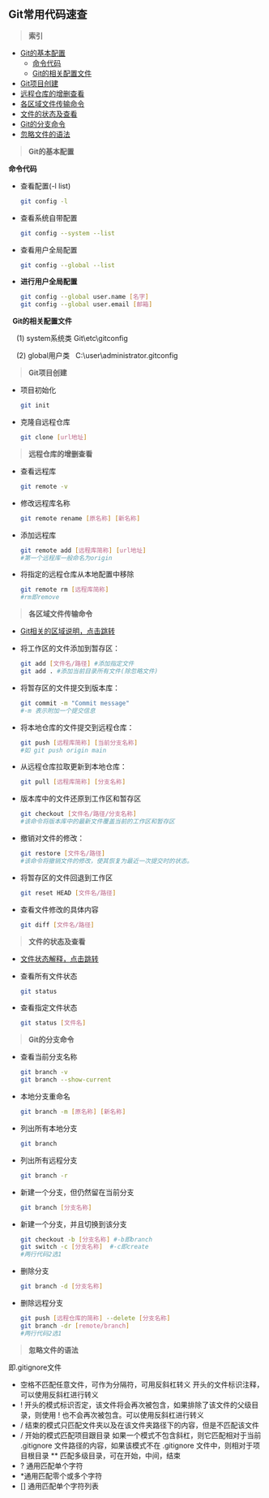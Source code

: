 ## Git常用代码速查
>**索引**
- [Git的基本配置](#config)
  -  [命令代码](#config.1)
  -  [Git的相关配置文件](#config.2)
- [Git项目创建](#init)
- [远程仓库的增删查看](#remote)
- [各区域文件传输命令](#trans)
- [文件的状态及查看](#status)
- [Git的分支命令](#branch)
- [忽略文件的语法](#ignore)

>**<div id = "config">Git的基本配置<div>**

**<div id = "config.1">命令代码<div>**

- 查看配置(-l list)

  ```bash
  git config -l
  ```

- 查看系统自带配置

  ```bash
  git config --system --list
  ```

- 查看用户全局配置

  ```bash
  git config --global --list
  ```

- **<div id = "config.2">进行用户全局配置<div>**

  ```bash
  git config --global user.name [名字]
  git config --global user.email [邮箱]
  ```
$~~$**Git的相关配置文件**

$~~~~$(1) system系统类$~$Git\etc\gitconfig 

$~~~~$(2) global用户类$~~~$C:\user\administrator\.gitconfig
  
>**<div id = "init">Git项目创建<div>**

- 项目初始化

  ```bash
  git init
  ```

- 克隆自远程仓库

  ```bash
  git clone [url地址]
  ```
>**<div id = "remote">远程仓库的增删查看<div>**
- 查看远程库
  ```bash
  git remote -v
  ```

- 修改远程库名称
  ```bash
  git remote rename [原名称] [新名称]
  ```

- 添加远程库
  ```bash
  git remote add [远程库简称] [url地址]
  #第一个远程库一般命名为origin
  ```

- 将指定的远程仓库从本地配置中移除
  ```bash
  git remote rm [远程库简称]
  #rm即remove
  ```

>**<div id = "trans">各区域文件传输命令<div>**
- [Git相关的区域说明，点击跳转](Git-WorkingPrinciple.md)
- 将工作区的文件添加到暂存区：
  ```bash
  git add [文件名/路径] #添加指定文件
  git add . #添加当前目录所有文件(除忽略文件)
  ```
- 将暂存区的文件提交到版本库：
  ```bash
  git commit -m "Commit message"
  #-m 表示附加一个提交信息
  ```
- 将本地仓库的文件提交到远程仓库：
  ```bash
  git push [远程库简称] [当前分支名称]
  #如 git push origin main
  ```
- 从远程仓库拉取更新到本地仓库：
  ```bash
  git pull [远程库简称] [分支名称]
  ```
- 版本库中的文件还原到工作区和暂存区
  ```bash
  git checkout [文件名/路径/分支名称]
  #该命令将版本库中的最新文件覆盖当前的工作区和暂存区
  ```
- 撤销对文件的修改：
  ```bash
  git restore [文件名/路径]
  #该命令将撤销文件的修改，使其恢复为最近一次提交时的状态。
  ```

- 将暂存区的文件回退到工作区
  ```bash
  git reset HEAD [文件名/路径]
  ```
- 查看文件修改的具体内容
  ```bash
  git diff [文件名/路径]
  ```

>**<div id = "status">文件的状态及查看<div>**
- [文件状态解释，点击跳转](Git-WorkingPrinciple.md)
  

- 查看所有文件状态

  ```bash
  git status
  ```

- 查看指定文件状态

  ```bash
  git status [文件名]
  ```

>**<div id = "branch">Git的分支命令<div>**
- 查看当前分支名称
  ```bash
  git branch -v
  git branch --show-current
  ```
- 本地分支重命名
  ```bash
  git branch -m [原名称] [新名称]
  ```

- 列出所有本地分支

  ```bash
  git branch
  ```

- 列出所有远程分支

  ```bash
  git branch -r
  ```

- 新建一个分支，但仍然留在当前分支

  ```bash
  git branch [分支名称]
  ```

- 新建一个分支，并且切换到该分支

  ```bash
  git checkout -b [分支名称] #-b即branch
  git switch -c [分支名称]  #-c即create
  #两行代码2选1
  ```

- 删除分支

  ```bash
  git branch -d [分支名称]
  ```

- 删除远程分支

  ```bash
  git push [远程仓库的简称] --delete [分支名称]
  git branch -dr [remote/branch]
  #两行代码2选1
  ```

>**<div id = "ignore">忽略文件的语法<div>**

即.gitignore文件
- 空格不匹配任意文件，可作为分隔符，可用反斜杠转义
开头的文件标识注释，可以使用反斜杠进行转义
- ! 开头的模式标识否定，该文件将会再次被包含，如果排除了该文件的父级目录，则使用 ! 也不会再次被包含。可以使用反斜杠进行转义
- / 结束的模式只匹配文件夹以及在该文件夹路径下的内容，但是不匹配该文件
- / 开始的模式匹配项目跟目录
如果一个模式不包含斜杠，则它匹配相对于当前 .gitignore 文件路径的内容，如果该模式不在 .gitignore 文件中，则相对于项目根目录
** 匹配多级目录，可在开始，中间，结束
- ? 通用匹配单个字符
- *通用匹配零个或多个字符
- [] 通用匹配单个字符列表

